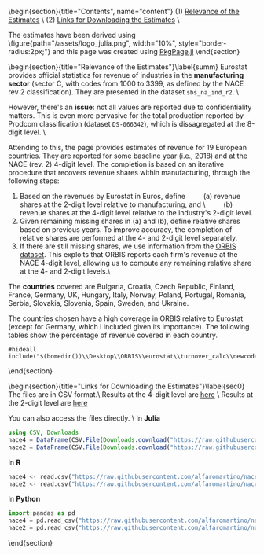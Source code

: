 <!-- =============================
     ABOUT
    ============================== -->
\begin{section}{title="Contents", name="content"}
(1) [Relevance of the Estimates](#summ) \\
(2) [Links for Downloading the Estimates](#sec0) \\

The estimates have been derived using \figure{path="/assets/logo_julia.png", width="10%", style="border-radius:2px;"}
and this page was created using [PkgPage.jl](https://github.com/tlienart/PkgPage.jl)
\end{section}

<!-- ==============================
     SUMMARY
     ============================== -->
\begin{section}{title="Relevance of the Estimates"}\label{summ}
Eurostat provides official statistics for revenue of industries in the **manufacturing sector** (sector C, with codes from 1000 to 3399, as defined by the NACE rev 2 classification). They are presented in the dataset `sbs_na_ind_r2`. \\

However, there's an **issue**: not all values are reported due to confidentiality matters. This is even more pervasive for the total production reported by Prodcom classification (dataset `DS-066342`), which is dissagregated at the 8-digit level. \\

Attending to this, the page provides estimates of revenue for 19 European countries. They are reported for some baseline year (i.e., 2018) and at the NACE (rev. 2) 4-digit level. The completion is based on an iterative procedure that recovers revenue shares within manufacturing, through the following steps:
1. Based on the revenues by Eurostat in Euros, define
	&ensp; &ensp; &ensp; (a) revenue shares at the 2-digit level relative to manufacturing, and \\
	&ensp; &ensp; &ensp; (b) revenue shares at the 4-digit level relative to the industry's 2-digit level.
2. Given remaining missing shares in (a) and (b), define relative shares based on previous years. To improve accuracy, the completion of relative shares are performed at the 4- and 2-digit level separately.
1. If there are still missing shares, we use information from the [ORBIS dataset](https://www.bvdinfo.com/en-gb/our-products/data/international/orbis). This exploits that ORBIS reports each firm's revenue at the NACE 4-digit level, allowing us to compute any remaining relative share at the 4- and 2-digit levels.\\

The **countries** covered are Bulgaria, Croatia, Czech Republic, Finland, France, Germany, UK, Hungary, Italy, 
Norway, Poland, Portugal, Romania, Serbia, Slovakia, Slovenia, Spain, Sweden, and Ukraine. 

The countries chosen have a high coverage in ORBIS relative to Eurostat (except for Germany, which I included given its importance). The following tables show the percentage of revenue covered in each country. 

```julia:rev
#hideall
include("$(homedir())\\Desktop\\ORBIS\\eurostat\\turnover_calc\\newcode02\\page\\_assets\\scripts\\compare_rev03.jl");

```

\end{section}


<!-- ==============================
     ESTIMATES
     ============================== -->
\begin{section}{title="Links for Downloading the Estimates"}\label{sec0}
The files are in CSV format.\\
Results at the 4-digit level are [here](https://raw.githubusercontent.com/alfaromartino/nace4europe/main/page/_assets/euro_nace4.csv) \\
Results at the 2-digit level are [here](https://raw.githubusercontent.com/alfaromartino/nace4europe/main/page/_assets/euro_nace2.csv)

You can also access the files directly. \\
In **Julia** 

```julia
using CSV, Downloads
nace4 = DataFrame(CSV.File(Downloads.download("https://raw.githubusercontent.com/alfaromartino/nace4europe/main/page/_assets/euro_nace4.csv"))) 
nace2 = DataFrame(CSV.File(Downloads.download("https://raw.githubusercontent.com/alfaromartino/nace4europe/main/page/_assets/euro_nace2.csv")))
```

In **R**
```Python
nace4 <- read.csv("https://raw.githubusercontent.com/alfaromartino/nace4europe/main/page/_assets/euro_nace4.csv")
nace2 <- read.csv("https://raw.githubusercontent.com/alfaromartino/nace4europe/main/page/_assets/euro_nace2.csv")
```

In **Python**
```Python
import pandas as pd
nace4 = pd.read_csv("https://raw.githubusercontent.com/alfaromartino/nace4europe/main/page/_assets/euro_nace4.csv")
nace2 = pd.read_csv("https://raw.githubusercontent.com/alfaromartino/nace4europe/main/page/_assets/euro_nace2.csv")
```




\end{section}


